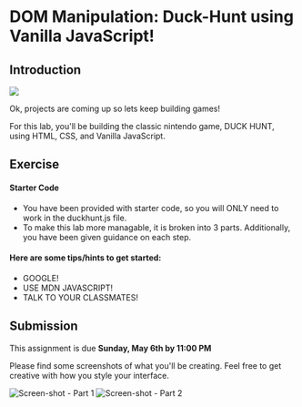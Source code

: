 # DOM Manipulation: Duck-Hunt using Vanilla JavaScript!

## Introduction

![](https://media.giphy.com/media/TWxWXeuF8rIhG/giphy.gif)

Ok, projects are coming up so lets keep building games!

For this lab, you'll be building the classic nintendo game, DUCK HUNT, using HTML, CSS, and Vanilla JavaScript.

## Exercise

#### Starter Code

- You have been provided with starter code, so you will ONLY need to work in the duckhunt.js file. 
- To make this lab more managable, it is broken into 3 parts. Additionally, you have been given guidance on each step. 

#### Here are some __tips/hints__ to get started:

- GOOGLE! 
- USE MDN JAVASCRIPT!
- TALK TO YOUR CLASSMATES!

## Submission

This assignment is due **Sunday, May 6th by 11:00 PM**

Please find some screenshots of what you'll be creating.  Feel free to get creative with how you style your interface.

![Screen-shot](./images/duck-hunt-part-1.png) - Part 1
![Screen-shot](./images/duck-hunt-part-2.png) - Part 2
